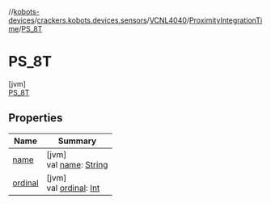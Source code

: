 //[kobots-devices](../../../../../index.md)/[crackers.kobots.devices.sensors](../../../index.md)/[VCNL4040](../../index.md)/[ProximityIntegrationTime](../index.md)/[PS_8T](index.md)

# PS_8T

[jvm]\
[PS_8T](index.md)

## Properties

| Name | Summary |
|---|---|
| [name](../../../../crackers.kobots.utilities/-pointer-gauge/-shape/-s-e-m-i-c-i-r-c-l-e/index.md#-372974862%2FProperties%2F-1216412040) | [jvm]<br>val [name](../../../../crackers.kobots.utilities/-pointer-gauge/-shape/-s-e-m-i-c-i-r-c-l-e/index.md#-372974862%2FProperties%2F-1216412040): [String](https://kotlinlang.org/api/latest/jvm/stdlib/kotlin/-string/index.html) |
| [ordinal](../../../../crackers.kobots.utilities/-pointer-gauge/-shape/-s-e-m-i-c-i-r-c-l-e/index.md#-739389684%2FProperties%2F-1216412040) | [jvm]<br>val [ordinal](../../../../crackers.kobots.utilities/-pointer-gauge/-shape/-s-e-m-i-c-i-r-c-l-e/index.md#-739389684%2FProperties%2F-1216412040): [Int](https://kotlinlang.org/api/latest/jvm/stdlib/kotlin/-int/index.html) |
